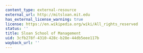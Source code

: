 ```yaml
---
content_type: external-resource
external_url: http://mitsloan.mit.edu
has_external_license_warning: true
license: https://en.wikipedia.org/wiki/All_rights_reserved
status: ''
title: Sloan School of Management
uid: 3cfb278f-4310-428c-b28e-44db5eee117b
wayback_url: ''
---
```

